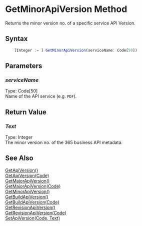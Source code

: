 # GetMinorApiVersion Method
Returns the minor version no. of a specific service API Version.

## Syntax
```javascript
    [Integer := ] GetMinorApiVersion(serviceName: Code[50])
```

## Parameters
### *serviceName*
Type: Code[50]<br/>
Name of the API service (e.g. `PDF`).

## Return Value
### *Text*
Type: Integer<br/>
The minor version no. of the 365 business API metadata.

## See Also
[GetApiVersion()](./GetApiVersion1.md)<br />
[GetApiVersion(Code)](./GetApiVersion2.md)<br />
[GetMajorApiVersion()](./GetMajorApiVersion1.md)<br />
[GetMajorApiVersion(Code)](./GetMajorApiVersion2.md)<br />
[GetMinorApiVersion()](./GetMinorApiVersion1.md)<br />
[GetBuildApiVersion()](./GetBuildApiVersion1.md)<br />
[GetBuildApiVersion(Code)](./GetBuildApiVersion2.md)<br />
[GetRevisionApiVersion()](./GetRevisionApiVersion1.md)<br />
[GetRevisionApiVersion(Code)](./GetRevisionApiVersion2.md)<br />
[SetApiVersion(Code, Text)](./SetApiVersion.md)